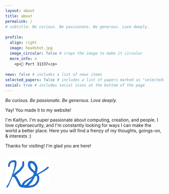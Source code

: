```yaml
---
layout: about
title: about
permalink: /
# subtitle: Be curious. Be passionate. Be generous. Love deeply.

profile:
  align: right
  image: headshot.jpg
  image_circular: false # crops the image to make it circular
  more_info: >
    <p>📍 Port 31337</p>

news: false # includes a list of news items
selected_papers: false # includes a list of papers marked as "selected={true}"
social: true # includes social icons at the bottom of the page
---
```


*Be curious. Be passionate. Be generous. Love deeply.*

Yay! You made it to my website!

I'm Kaitlyn. I'm super passionate about computing, creation, and people. I love cybersecurity, and I'm constantly looking for ways I can make the world a better place. Here you will find a frenzy of my thoughts, goings-on, & interests :)

Thanks for visiting! I'm glad you are here!

<!-- Current Read: __*The Cuckoo's Egg* by Clifford Stoll__ (the digital forensics gods told me I must read this)

Music Rec: __*Float On* by Modest Mouse__ (such a happy, glorious, & wonderful song) -->

<br>
<img src="../assets/img/signature.png" alt="signature" width="140" height="100"/>

<br>
